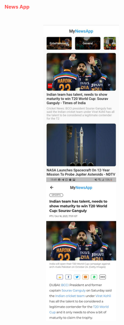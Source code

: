 
<h3 style= "color:#ff4f4f">News App</h3>

<p align="center" style="margin:50px">
  <img src="assets/img1.jpg" width="250">
  <img src="assets/img2.jpg" width="230">
</p>
